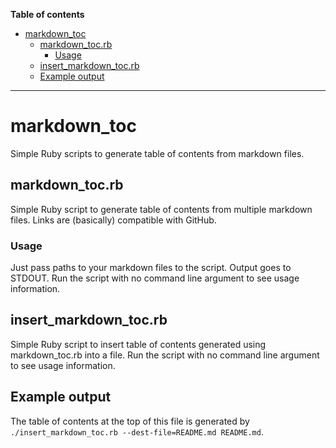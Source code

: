 **Table of contents**

- [markdown_toc](./README.md#markdown_toc)
    - [markdown_toc.rb](./README.md#markdown_tocrb)
        - [Usage](./README.md#usage)
    - [insert_markdown_toc.rb](./README.md#insert_markdown_tocrb)
    - [Example output](./README.md#example-output)

---

# markdown_toc

Simple Ruby scripts to generate table of contents from markdown files.

## markdown_toc.rb

Simple Ruby script to generate table of contents from multiple markdown files.
Links are (basically) compatible with GitHub.

### Usage

Just pass paths to your markdown files to the script.
Output goes to STDOUT.
Run the script with no command line argument to see usage information.

## insert_markdown_toc.rb

Simple Ruby script to insert table of contents generated using markdown_toc.rb into a file.
Run the script with no command line argument to see usage information.

## Example output

The table of contents at the top of this file is generated by `./insert_markdown_toc.rb --dest-file=README.md README.md`.
